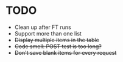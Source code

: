# TODO

- Clean up after FT runs
- Support more than one list
- ~~Display multiple items in the table~~
- ~~Code smell: POST test is too long?~~
- ~~Don't save blank items for every request~~